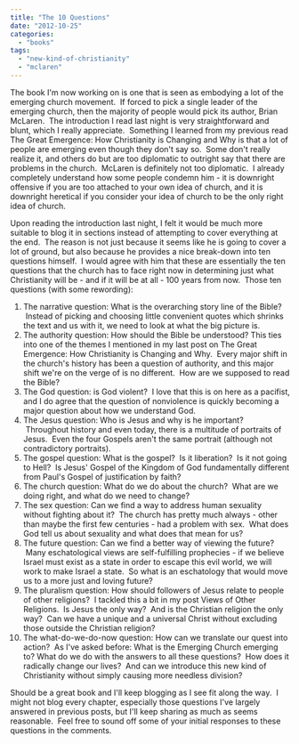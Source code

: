 ```yaml
---
title: "The 10 Questions"
date: "2012-10-25"
categories: 
  - "books"
tags: 
  - "new-kind-of-christianity"
  - "mclaren"
---
```


The book I'm now working on is one that is seen as embodying a lot of the emerging church movement.  If forced to pick a single leader of the emerging church, then the majority of people would pick its author, Brian McLaren.  The introduction I read last night is very straightforward and blunt, which I really appreciate.  Something I learned from my previous read The Great Emergence: How Christianity is Changing and Why is that a lot of people are emerging even though they don't say so.  Some don't really realize it, and others do but are too diplomatic to outright say that there are problems in the church.  McLaren is definitely not too diplomatic.  I already completely understand how some people condemn him - it is downright offensive if you are too attached to your own idea of church, and it is downright heretical if you consider your idea of church to be the only right idea of church.

Upon reading the introduction last night, I felt it would be much more suitable to blog it in sections instead of attempting to cover everything at the end.  The reason is not just because it seems like he is going to cover a lot of ground, but also because he provides a nice break-down into ten questions himself.  I would agree with him that these are essentially the ten questions that the church has to face right now in determining just what Christianity will be - and if it will be at all - 100 years from now.  Those ten questions (with some rewording): <!--more-->

1. The narrative question: What is the overarching story line of the Bible?  Instead of picking and choosing little convenient quotes which shrinks the text and us with it, we need to look at what the big picture is.
2. The authority question: How should the Bible be understood? This ties into one of the themes I mentioned in my last post on The Great Emergence: How Christianity is Changing and Why.  Every major shift in the church's history has been a question of authority, and this major shift we're on the verge of is no different.  How are we supposed to read the Bible?
3. The God question: is God violent?  I love that this is on here as a pacifist, and I do agree that the question of nonviolence is quickly becoming a major question about how we understand God.
4. The Jesus question: Who is Jesus and why is he important?  Throughout history and even today, there is a multitude of portraits of Jesus.  Even the four Gospels aren't the same portrait (although not contradictory portraits).
5. The gospel question: What is the gospel?  Is it liberation?  Is it not going to Hell?  Is Jesus' Gospel of the Kingdom of God fundamentally different from Paul's Gospel of justification by faith?
6. The church question: What do we do about the church?  What are we doing right, and what do we need to change?
7. The sex question: Can we find a way to address human sexuality without fighting about it?  The church has pretty much always - other than maybe the first few centuries - had a problem with sex.  What does God tell us about sexuality and what does that mean for us?
8. The future question: Can we find a better way of viewing the future?  Many eschatological views are self-fulfilling prophecies - if we believe Israel must exist as a state in order to escape this evil world, we will work to make Israel a state.  So what is an eschatology that would move us to a more just and loving future?
9. The pluralism question: How should followers of Jesus relate to people of other religions?  I tackled this a bit in my post Views of Other Religions.  Is Jesus the only way?  And is the Christian religion the only way?  Can we have a unique and a universal Christ without excluding those outside the Christian religion?
10. The what-do-we-do-now question: How can we translate our quest into action?  As I've asked before: What is the Emerging Church emerging to? What do we do with the answers to all these questions?  How does it radically change our lives?  And can we introduce this new kind of Christianity without simply causing more needless division?

Should be a great book and I'll keep blogging as I see fit along the way.  I might not blog every chapter, especially those questions I've largely answered in previous posts, but I'll keep sharing as much as seems reasonable.  Feel free to sound off some of your initial responses to these questions in the comments.
